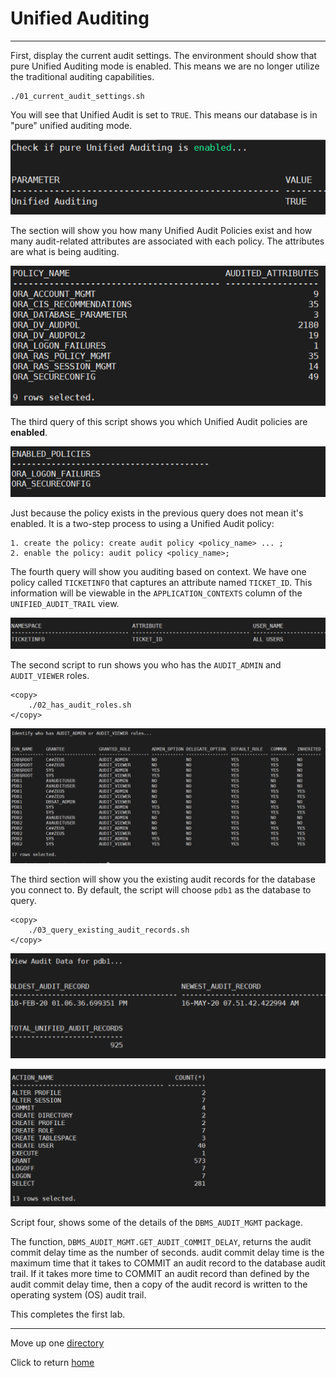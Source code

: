 # Unified Auditing 

---


First, display the current audit settings.  The environment should show that pure Unified Auditing mode is enabled. This means we are no longer utilize the traditional auditing capabilities. 

    ./01_current_audit_settings.sh

You will see that Unified Audit is set to `TRUE`. This means our database is in "pure" unified auditing mode. 

![](images/pure_unified.png)

The section will show you how many Unified Audit Policies exist and how many audit-related attributes are associated with each policy. The attributes are what is being auditing. 

![](images/all_unified_policies.png)

The third query of this script shows you which Unified Audit policies are **enabled**. 

![](images/enabled_ua_policies.png)

Just because the policy exists in the previous query does not mean it's enabled. It is a two-step process to using a Unified Audit policy:  

    1. create the policy: create audit policy <policy_name> ... ;
    2. enable the policy: audit policy <policy_name>;

The fourth query will show you auditing based on context. We have one policy called `TICKETINFO` that captures an attribute named `TICKET_ID`. This information will be viewable in the `APPLICATION_CONTEXTS` column of the `UNIFIED_AUDIT_TRAIL` view.

![](images/context_auditing.png)

The second script to run shows you who has the `AUDIT_ADMIN` and `AUDIT_VIEWER` roles. 
````
<copy>
    ./02_has_audit_roles.sh
</copy>
````
![](images/users_w_audit_roles.png)

The third section will show you the existing audit records for the database you connect to. By default, the script will choose `pdb1` as the database to query.
````
<copy>
    ./03_query_existing_audit_records.sh
</copy>
````
![](images/pdb1_audit_records.png)

![](images/records_by_action.png)

Script four, shows some of the details of the `DBMS_AUDIT_MGMT` package. 

The function, `DBMS_AUDIT_MGMT.GET_AUDIT_COMMIT_DELAY`, returns the audit commit delay time as the number of seconds. audit commit delay time is the maximum time that it takes to COMMIT an audit record to the database audit trail. If it takes more time to COMMIT an audit record than defined by the audit commit delay time, then a copy of the audit record is written to the operating system (OS) audit trail.





This completes the first lab.



---

Move up one [directory](../README.md)

Click to return [home](/README.md)


